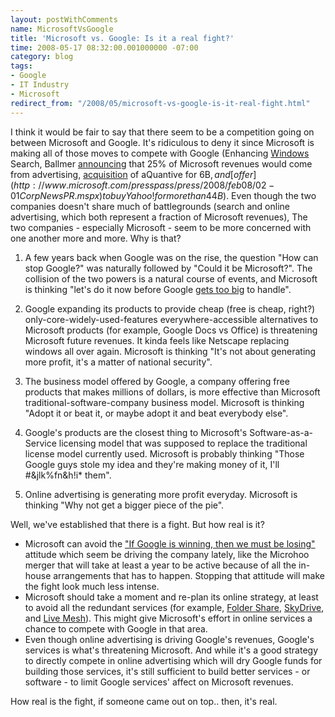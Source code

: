 ```yaml
---
layout: postWithComments
name: MicrosoftVsGoogle
title: 'Microsoft vs. Google: Is it a real fight?'
time: 2008-05-17 08:32:00.001000000 -07:00
category: blog
tags:
- Google
- IT Industry
- Microsoft
redirect_from: "/2008/05/microsoft-vs-google-is-it-real-fight.html"
---
```

I think it would be fair to say that there seem to be a competition going on between Microsoft and Google. It's ridiculous to deny it since Microsoft is making all of those moves to compete with Google (Enhancing [Windows](http://www.microsoft.com/windows/products/winfamily/desktopsearch/default.mspx) Search, Ballmer [announcing](http://web-advertising.suite101.com/article.cfm/microsoft_advertising_strategy) that 25% of Microsoft revenues would come from advertising, [acquisition](http://www.microsoft.com/presspass/press/2007/aug07/08-13MSaQuantivePR.mspx) of aQuantive for 6B$, and [offer](http://www.microsoft.com/presspass/press/2008/feb08/02-01CorpNewsPR.mspx) to buy Yahoo! for more than 44B$). Even though the two companies doesn't share much of battlegrounds (search and online advertising, which both represent a fraction of Microsoft revenues), The two companies - especially Microsoft - seem to be more concerned with one another more and more. Why is that?

1. A few years back when Google was on the rise, the question &quot;How can stop Google?&quot; was naturally followed by &quot;Could it be Microsoft?&quot;. The collision of the two powers is a natural course of events, and Microsoft is thinking &quot;let's do it now before Google [gets too big](http://www.alleyinsider.com/2008/5/google_to_surpass_size_of_microsoft_windows_in_2009) to handle&quot;.

2. Google expanding its products to provide cheap (free is cheap, right?) only-core-widely-used-features everywhere-accessible alternatives to Microsoft products (for example, Google Docs vs Office) is threatening Microsoft future revenues. It kinda feels like Netscape replacing windows all over again. Microsoft is thinking &quot;It's not about generating more profit, it's a matter of national security&quot;.

3. The business model offered by Google, a company offering free products that makes millions of dollars, is more effective than Microsoft traditional-software-company business model. Microsoft is thinking &quot;Adopt it or beat it, or maybe adopt it and beat everybody else&quot;.

4. Google's products are the closest thing to Microsoft's Software-as-a-Service licensing model that was supposed to replace the traditional license model currently used. Microsoft is probably thinking &quot;Those Google guys stole my idea and they're making money of it, I'll #&amp;jlk%fn&amp;h!i* them&quot;.

5. Online advertising is generating more profit everyday. Microsoft is thinking &quot;Why not get a bigger piece of the pie&quot;.

Well, we've established that there is a fight. But how real is it?

- Microsoft can avoid the [&quot;If Google is winning, then we must be losing&quot;](http://www.alleyinsider.com/2008/5/google_to_surpass_size_of_microsoft_windows_in_2009#comment-4829b325796c7a88001709b4) attitude which seem be driving the company lately, like the Microhoo merger that will take at least a year to be active because of all the in-house arrangements that has to happen. Stopping that attitude will make the fight look much less intense.  
- Microsoft should take a moment and re-plan its online strategy, at least to avoid all the redundant services (for example, [Folder Share](https://www.foldershare.com/welcome.aspx), [SkyDrive](http://skydrive.live.com/), and [Live Mesh](https://www.mesh.com/Welcome/Welcome.aspx)). This might give Microsoft's effort in online services a chance to compete with Google in that area.
- Even though online advertising is driving Google's revenues, Google's services is what's threatening Microsoft. And while it's a good strategy to directly compete in online advertising which will dry Google funds for building those services, it's still sufficient to build better services - or software - to limit Google services' affect on Microsoft revenues.

How real is the fight, if someone came out on top.. then, it's real.